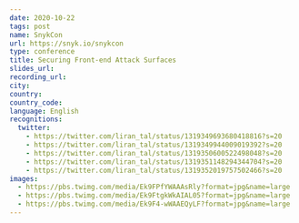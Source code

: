 ```yaml
---
date: 2020-10-22
tags: post
name: SnykCon
url: https://snyk.io/snykcon
type: conference
title: Securing Front-end Attack Surfaces
slides_url:
recording_url:
city:
country:
country_code:
language: English
recognitions:
  twitter:
    - https://twitter.com/liran_tal/status/1319349693680418816?s=20
    - https://twitter.com/liran_tal/status/1319349944009019392?s=20
    - https://twitter.com/liran_tal/status/1319350600522498048?s=20
    - https://twitter.com/liran_tal/status/1319351148294344704?s=20
    - https://twitter.com/liran_tal/status/1319352019757502466?s=20
images:
  - https://pbs.twimg.com/media/Ek9FPfYWAAAsRly?format=jpg&name=large
  - https://pbs.twimg.com/media/Ek9FtgkWkAIAL05?format=jpg&name=large
  - https://pbs.twimg.com/media/Ek9F4-wWAAEQyLF?format=jpg&name=large
---
```

